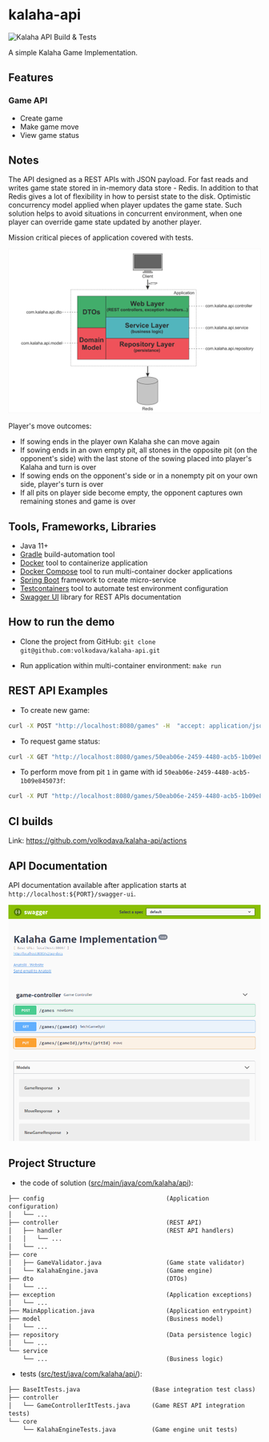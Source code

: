 # kalaha-api

![Kalaha API Build & Tests](https://github.com/volkodava/kalaha-api/workflows/Kalaha%20API%20Build%20&%20Tests/badge.svg?branch=master)

A simple Kalaha Game Implementation.

## Features

### Game API 

- Create game
- Make game move
- View game status

## Notes

The API designed as a REST APIs with JSON payload. 
For fast reads and writes game state stored in in-memory data store - Redis. 
In addition to that Redis gives a lot of flexibility in how to persist state to the disk.
Optimistic concurrency model applied when player updates the game state. 
Such solution helps to avoid situations in concurrent environment, when one player can override game state updated by another player.

Mission critical pieces of application covered with tests.

<img src="./docs/image/solution-overview.png" alt="">

Player's move outcomes:
- If sowing ends in the player own Kalaha she can move again
- If sowing ends in an own empty pit, all stones in the opposite pit (on the opponent's side) 
with the last stone of the sowing placed into player's Kalaha and turn is over
- If sowing ends on the opponent's side or in a nonempty pit on your own side, player's turn is over
- If all pits on player side become empty, the opponent captures own remaining stones and game is over

## Tools, Frameworks, Libraries

- Java 11+
- [Gradle](https://gradle.org/) build-automation tool
- [Docker](https://docs.docker.com/get-docker/) tool to containerize application
- [Docker Compose](https://docs.docker.com/compose/) tool to run multi-container docker applications
- [Spring Boot](https://spring.io/projects/spring-boot) framework to create micro-service
- [Testcontainers](https://www.testcontainers.org/) tool to automate test environment configuration
- [Swagger UI](https://swagger.io/tools/swagger-ui/) library for REST APIs documentation

## How to run the demo

- Clone the project from GitHub: `git clone git@github.com:volkodava/kalaha-api.git`

- Run application within multi-container environment: `make run`

## REST API Examples

- To create new game:

```bash
curl -X POST "http://localhost:8080/games" -H  "accept: application/json"
```

- To request game status:

```bash
curl -X GET "http://localhost:8080/games/50eab06e-2459-4480-acb5-1b09e845073f" -H  "accept: application/json"
```

- To perform move from pit `1` in game with id `50eab06e-2459-4480-acb5-1b09e845073f`:

```bash
curl -X PUT "http://localhost:8080/games/50eab06e-2459-4480-acb5-1b09e845073f/pits/1" -H  "accept: application/json"
```

## CI builds

Link: https://github.com/volkodava/kalaha-api/actions

## API Documentation

API documentation available after application starts at `http://localhost:${PORT}/swagger-ui`.

<img src="./docs/image/solution-swagger.png" alt="">

## Project Structure

- the code of solution ([src/main/java/com/kalaha/api](./src/main/java/com/kalaha/api)):
```
├── config                                  (Application configuration)
│   └── ...
├── controller                              (REST API)
│   ├── handler                             (REST API handlers)
│   │   └── ...
│   └── ...
├── core
│   ├── GameValidator.java                  (Game state validator)
│   └── KalahaEngine.java                   (Game engine)
├── dto                                     (DTOs)
│   └── ...
├── exception                               (Application exceptions)
│   └── ...
├── MainApplication.java                    (Application entrypoint)
├── model                                   (Business model)
│   └── ...
├── repository                              (Data persistence logic)
│   └── ...
└── service
    └── ...                                 (Business logic)
```

- tests ([src/test/java/com/kalaha/api/](./src/test/java/com/kalaha/api/)):
```
├── BaseItTests.java                    (Base integration test class)
├── controller
│   └── GameControllerItTests.java      (Game REST API integration tests)
└── core
    └── KalahaEngineTests.java          (Game engine unit tests)
```
